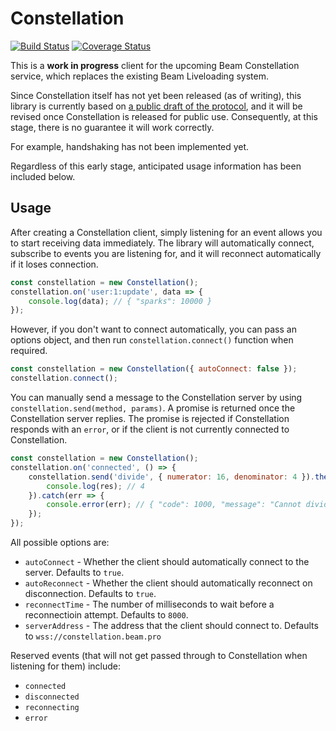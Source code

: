 # Constellation

[![Build Status](https://travis-ci.org/StreamJar/Constellation.svg?branch=master)](https://travis-ci.org/StreamJar/Constellation) [![Coverage Status](https://coveralls.io/repos/github/StreamJar/Constellation/badge.svg?branch=master)](https://coveralls.io/github/StreamJar/Constellation?branch=master)

This is a **work in progress** client for the upcoming Beam Constellation service, which replaces the existing Beam Liveloading system.

Since Constellation itself has not yet been released (as of writing), this library is currently based on [a public draft of the protocol](https://dev.beam.pro/reference/liveloading/constellation-draft.pdf), and it will be revised once Constellation is released for public use. Consequently, at this stage, there is no guarantee it will work correctly.

For example, handshaking has not been implemented yet.

Regardless of this early stage, anticipated usage information has been included below.

## Usage

After creating a Constellation client, simply listening for an event allows you to start receiving data immediately. The library will automatically connect, subscribe to events you are listening for, and it will reconnect automatically if it loses connection.

```js
const constellation = new Constellation();
constellation.on('user:1:update', data => {
	console.log(data); // { "sparks": 10000 }
});
```

However, if you don't want to connect automatically, you can pass an options object, and then run `constellation.connect()` function when required.

```js
const constellation = new Constellation({ autoConnect: false });
constellation.connect();
```

You can manually send a message to the Constellation server by using `constellation.send(method, params)`. A promise is returned once the Constellation server replies. The promise is rejected if Constellation responds with an `error`, or if the client is not currently connected to Constellation.

```js
const constellation = new Constellation();
constellation.on('connected', () => {
	constellation.send('divide', { numerator: 16, denominator: 4 }).then(res => {
		console.log(res); // 4
	}).catch(err => {
		console.error(err); // { "code": 1000, "message": "Cannot divide by zero" }
	});
});
```

All possible options are:

- `autoConnect` - Whether the client should automatically connect to the server. Defaults to `true`.
- `autoReconnect` - Whether the client should automatically reconnect on disconnection. Defaults to `true`.
- `reconnectTime` - The number of milliseconds to wait before a reconnectioin attempt. Defaults to `8000`.
- `serverAddress` - The address that the client should connect to. Defaults to `wss://constellation.beam.pro`

Reserved events (that will not get passed through to Constellation when listening for them) include:

- `connected`
- `disconnected`
- `reconnecting`
- `error`